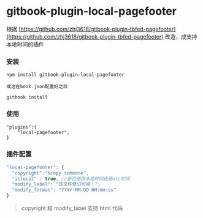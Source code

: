 # gitbook-plugin-local-pagefooter

根据 [https://github.com/zhj3618/gitbook-plugin-tbfed-pagefooter](https://github.com/zhj3618/gitbook-plugin-tbfed-pagefooter)
改造，成支持本地时间的插件

### 安装

```
npm install gitbook-plugin-local-pagefooter

或这在book.json配置好之后

gitbook install
```

### 使用

```
"plugins":{
	"local-pagefooter",
}
```

### 插件配置

```javascript
"local-pagefooter": {
  "copyright":"&copy someone",
  "islocal" : true, //是否使用本地时间还是utc时间
  "modify_label": "该文件修订时间：",
  "modify_format": "YYYY-MM-DD HH:mm:ss"
}
```

> copyright 和 modify_label 支持 html 代码
